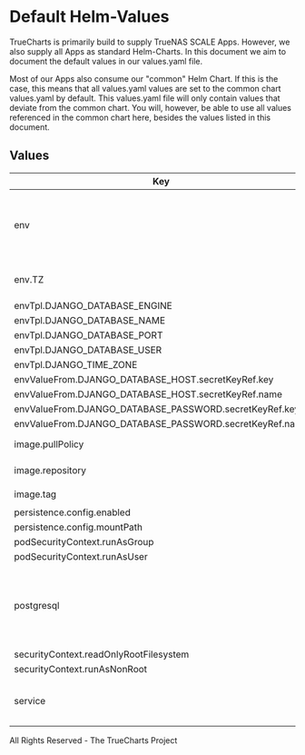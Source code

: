 # Default Helm-Values

TrueCharts is primarily build to supply TrueNAS SCALE Apps.
However, we also supply all Apps as standard Helm-Charts. In this document we aim to document the default values in our values.yaml file.

Most of our Apps also consume our "common" Helm Chart.
If this is the case, this means that all values.yaml values are set to the common chart values.yaml by default. This values.yaml file will only contain values that deviate from the common chart.
You will, however, be able to use all values referenced in the common chart here, besides the values listed in this document.

## Values

| Key | Type | Default | Description |
|-----|------|---------|-------------|
| env | object | See below | environment variables. See [image docs](https://github.com/xirixiz/dsmr-reader-docker#dsmr-reader---environment-variables) for more details. |
| env.TZ | string | `"UTC"` | Set the container timezone |
| envTpl.DJANGO_DATABASE_ENGINE | string | `"django.db.backends.postgresql"` |  |
| envTpl.DJANGO_DATABASE_NAME | string | `"{{ .Values.postgresql.postgresqlDatabase }}"` |  |
| envTpl.DJANGO_DATABASE_PORT | string | `"5432"` |  |
| envTpl.DJANGO_DATABASE_USER | string | `"{{ .Values.postgresql.postgresqlUsername }}"` |  |
| envTpl.DJANGO_TIME_ZONE | string | `"{{ .Values.env.TZ }}"` |  |
| envValueFrom.DJANGO_DATABASE_HOST.secretKeyRef.key | string | `"plainhost"` |  |
| envValueFrom.DJANGO_DATABASE_HOST.secretKeyRef.name | string | `"dbcreds"` |  |
| envValueFrom.DJANGO_DATABASE_PASSWORD.secretKeyRef.key | string | `"postgresql-password"` |  |
| envValueFrom.DJANGO_DATABASE_PASSWORD.secretKeyRef.name | string | `"dbcreds"` |  |
| image.pullPolicy | string | `"IfNotPresent"` | image pull policy |
| image.repository | string | `"xirixiz/dsmr-reader-docker"` | image repository |
| image.tag | string | `"latest-2021.09.02-amd64@sha256:4858edb1ae63a20639a0ef9c51c7b2cf599686db5c582ead7b37b2a288122935"` | image tag |
| persistence.config.enabled | bool | `true` |  |
| persistence.config.mountPath | string | `"/config"` |  |
| podSecurityContext.runAsGroup | int | `0` |  |
| podSecurityContext.runAsUser | int | `0` |  |
| postgresql | object | See values.yaml | Enable and configure postgresql database subchart under this key. |
| securityContext.readOnlyRootFilesystem | bool | `false` |  |
| securityContext.runAsNonRoot | bool | `false` |  |
| service | object | See values.yaml | Configures service settings for the chart. |

All Rights Reserved - The TrueCharts Project
